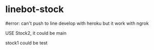 # linebot-stock
#error:
  can't push to line develop with heroku
  but it work with ngrok
 
 
 USE Stock2, it could be main
 
 stock1 could be test
 
